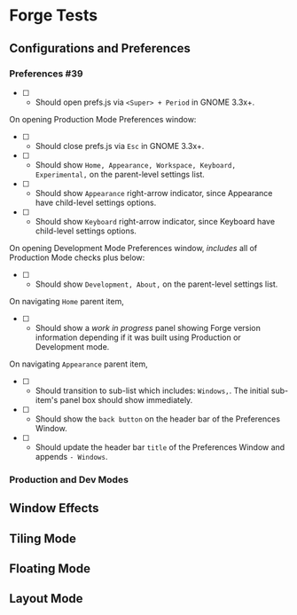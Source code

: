 # Forge Tests

## Configurations and Preferences

### Preferences #39

- [ ] - Should open prefs.js via `<Super> + Period` in GNOME 3.3x+.

On opening Production Mode Preferences window:

- [ ] - Should close prefs.js via `Esc` in GNOME 3.3x+.
- [ ] - Should show `Home, Appearance, Workspace, Keyboard, Experimental,` on the parent-level settings list.
- [ ] - Should show `Appearance` right-arrow indicator, since Appearance have child-level settings options.
- [ ] - Should show `Keyboard` right-arrow indicator, since Keyboard have child-level settings options.

On opening Development Mode Preferences window, _includes_ all of Production Mode checks plus below:

- [ ] - Should show `Development, About,` on the parent-level settings list.

On navigating `Home` parent item,

- [ ] - Should show a _work in progress_ panel showing Forge version information depending if it was built using Production or Development mode.

On navigating `Appearance` parent item,

- [ ] - Should transition to sub-list which includes: `Windows,`. The initial sub-item's panel box  should show immediately.
- [ ] - Should show the `back button` on the header bar of the Preferences Window.
- [ ] - Should update the header bar `title` of the Preferences Window and appends `- Windows`.

### Production and Dev Modes

## Window Effects

## Tiling Mode

## Floating Mode

## Layout Mode
